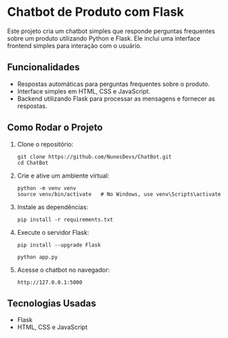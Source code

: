 # Chatbot de Produto com Flask

Este projeto cria um chatbot simples que responde perguntas frequentes sobre um produto utilizando Python e Flask. Ele inclui uma interface frontend simples para interação com o usuário.

## Funcionalidades

- Respostas automáticas para perguntas frequentes sobre o produto.
- Interface simples em HTML, CSS e JavaScript.
- Backend utilizando Flask para processar as mensagens e fornecer as respostas.

## Como Rodar o Projeto

1. Clone o repositório:
    ```
    git clone https://github.com/NunesDevs/ChatBot.git
    cd ChatBot
    ```

2. Crie e ative um ambiente virtual:
    ```
    python -m venv venv
    source venv/bin/activate   # No Windows, use venv\Scripts\activate
    ```

3. Instale as dependências:
    ```
    pip install -r requirements.txt
    ```

4. Execute o servidor Flask:
    ```
    pip install --upgrade Flask

    python app.py
    ```

5. Acesse o chatbot no navegador:
    ```
    http://127.0.0.1:5000
    ```

## Tecnologias Usadas

- Flask
- HTML, CSS e JavaScript
